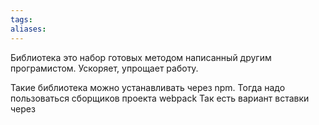 ```yaml
---
tags: 
aliases: 
---
```

Библиотека это набор готовых методом написанный другим програмистом. Ускоряет, упрощает работу.

Такие библиотека можно устанавливать через npm. Тогда надо пользоваться сборщиков проекта webpack
Так есть вариант вставки  через <script>, файл можно сказать,а можно через url. 
Для url есть специальные CDN  серверы. Они хранять даже все старые версии библиотеки
### Библиотека axios
https://www.npmjs.com/package/axios
Бибилиотека с набором методов для работы с бэкэндом.
Но внутри эти функции содержат просто нативный JS

---
###### Citation
Date: 2021-11-13T12:38
